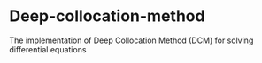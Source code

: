 # Deep-collocation-method
The implementation of Deep Collocation Method (DCM) for solving differential equations
